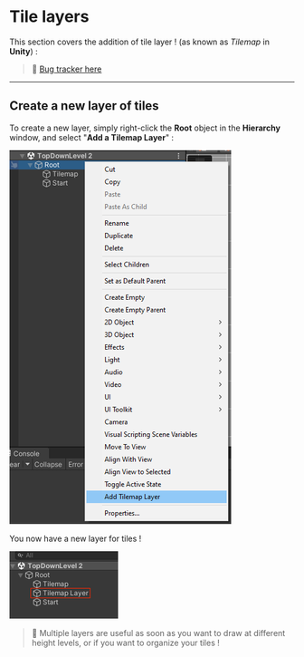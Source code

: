 # Tile layers

This section covers the addition of tile layer ! (as known as *Tilemap* in **Unity**) :

> 🐞 [Bug tracker here](https://trello.com/b/PIzgsYov/rpg-power-forge-road-map)

---
## Create a new layer of tiles

To create a new layer, simply right-click the **Root** object in the **Hierarchy** window, and select "**Add a Tilemap Layer**" :

![add_a_layer.png](./../media/new_tile_layer/add_a_layer.png)

You now have a new layer for tiles !

![new_layer.png](./../media/new_tile_layer/new_layer.png)

> 🐲 Multiple layers are useful as soon as you want to draw at different height levels, or if you want to organize your tiles !
